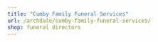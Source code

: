 ```yaml
---
title: "Cumby Family Funeral Services"
url: /archdale/cumby-family-funeral-services/
shop: funeral directors
---
```

